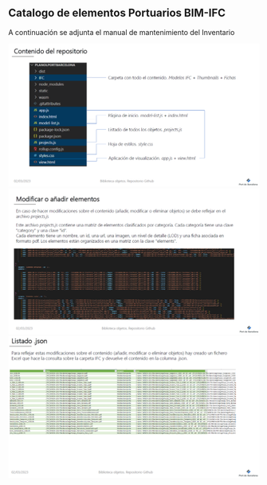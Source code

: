## Catalogo de elementos Portuarios BIM-IFC 

A continuación se adjunta el manual de mantenimiento del Inventario

![1678349754806](image/manual/1678349754806.png)
![1678349771248](image/manual/1678349771248.png)
![1678349783920](image/manual/1678349783920.png)